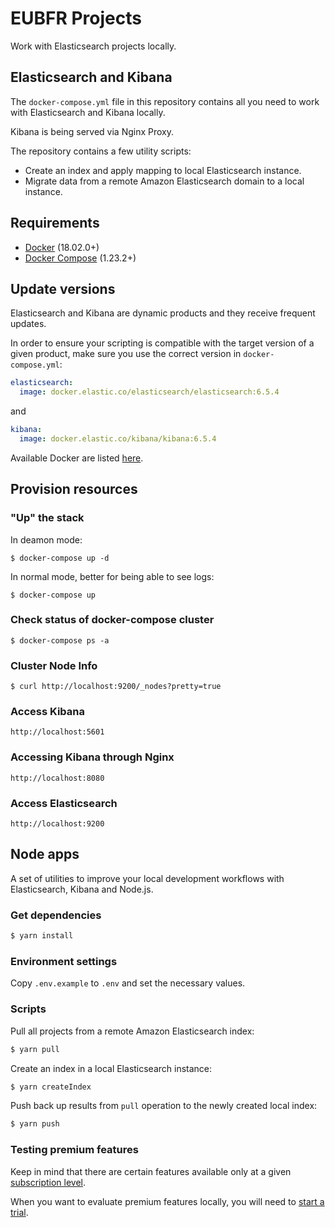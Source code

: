# EUBFR Projects

Work with Elasticsearch projects locally.

## Elasticsearch and Kibana

The `docker-compose.yml` file in this repository contains all you need to work with Elasticsearch and Kibana locally.

Kibana is being served via Nginx Proxy.

The repository contains a few utility scripts:

- Create an index and apply mapping to local Elasticsearch instance.
- Migrate data from a remote Amazon Elasticsearch domain to a local instance.

## Requirements

- [Docker](https://www.docker.com/) (18.02.0+)
- [Docker Compose](https://docs.docker.com/compose/) (1.23.2+)

## Update versions

Elasticsearch and Kibana are dynamic products and they receive frequent updates.

In order to ensure your scripting is compatible with the target version of a given product, make sure you use the correct version in `docker-compose.yml`:

```yml
elasticsearch:
  image: docker.elastic.co/elasticsearch/elasticsearch:6.5.4
```

and

```yml
kibana:
  image: docker.elastic.co/kibana/kibana:6.5.4
```

Available Docker are listed [here](https://www.docker.elastic.co/#).

## Provision resources

### "Up" the stack

In deamon mode:

```
$ docker-compose up -d
```

In normal mode, better for being able to see logs:

```
$ docker-compose up
```

### Check status of docker-compose cluster

```
$ docker-compose ps -a
```

### Cluster Node Info

```
$ curl http://localhost:9200/_nodes?pretty=true
```

### Access Kibana

```
http://localhost:5601
```

### Accessing Kibana through Nginx

```
http://localhost:8080
```

### Access Elasticsearch

```
http://localhost:9200
```

## Node apps

A set of utilities to improve your local development workflows with Elasticsearch, Kibana and Node.js.

### Get dependencies

```sh
$ yarn install
```

### Environment settings

Copy `.env.example` to `.env` and set the necessary values.

### Scripts

Pull all projects from a remote Amazon Elasticsearch index:

```sh
$ yarn pull
```

Create an index in a local Elasticsearch instance:

```sh
$ yarn createIndex
```

Push back up results from `pull` operation to the newly created local index:

```sh
$ yarn push
```

### Testing premium features

Keep in mind that there are certain features available only at a given [subscription level](https://www.elastic.co/subscriptions).

When you want to evaluate premium features locally, you will need to [start a trial](https://www.elastic.co/guide/en/elasticsearch/reference/6.3/start-trial.html).
